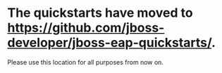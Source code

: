 # The quickstarts have moved to <https://github.com/jboss-developer/jboss-eap-quickstarts/>. 

Please use this location for all purposes from now on.
